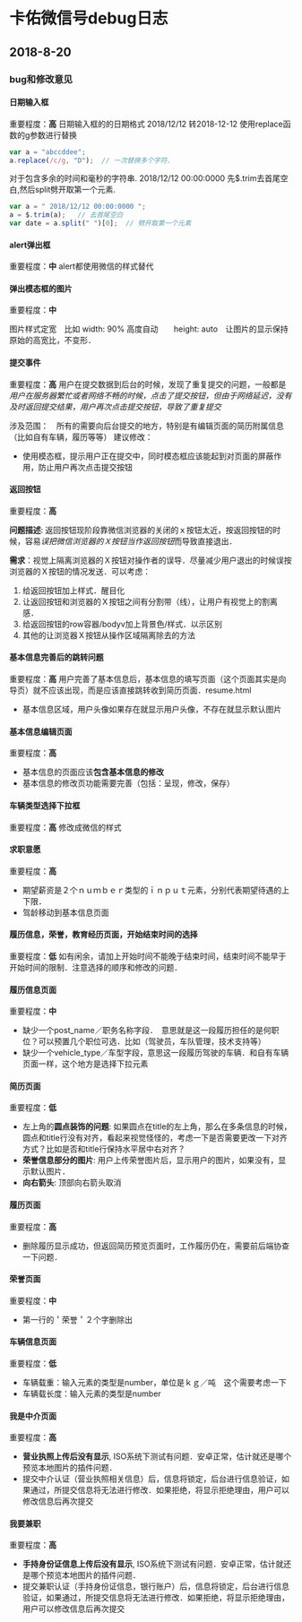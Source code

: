 # 卡佑微信号debug日志

## 2018-8-20

### bug和修改意见

#### 日期输入框

重要程度：**高**
日期输入框的的日期格式 2018/12/12 转2018-12-12
使用replace函数的g参数进行替换

```javascript
var a = "abccddee";
a.replace(/c/g, "D");  // 一次替换多个字符.
```

对于包含多余的时间和毫秒的字符串. 2018/12/12 00:00:0000
先$.trim去首尾空白,然后split劈开取第一个元素.

```javascript
var a = " 2018/12/12 00:00:0000 ";
a = $.trim(a);   // 去首尾空白
var date = a.split(" ")[0];  // 劈开取第一个元素
```

#### alert弹出框

重要程度：**中**
alert都使用微信的样式替代

#### 弹出模态框的图片

重要程度：**中**

图片样式定宽　比如 width: 90%  高度自动　　height: auto　让图片的显示保持原始的高宽比，不变形．

#### 提交事件

重要程度：**高**
用户在提交数据到后台的时候，发现了重复提交的问题，一般都是*用户在服务器繁忙或者网络不畅的时候，点击了提交按钮，但由于网络延迟，没有及时返回提交结果，用户再次点击提交按钮，导致了重复提交*

涉及范围：　所有的需要向后台提交的地方，特别是有编辑页面的简历附属信息（比如自有车辆，履历等等）
建议修改：

* 使用模态框，提示用户正在提交中，同时模态框应该能起到对页面的屏蔽作用，防止用户再次点击提交按钮

#### 返回按钮

重要程度：**高**

**问题描述**: 返回按钮现阶段靠微信浏览器的关闭的ｘ按钮太近，按返回按钮的时候，容易*误把微信浏览器的Ｘ按钮当作返回按钮*而导致直接退出．

**需求**：视觉上隔离浏览器的Ｘ按钮对操作者的误导．尽量减少用户退出的时候误按浏览器的Ｘ按钮的情况发送．可以考虑：

1. 给返回按钮加上样式．醒目化
2. 让返回按钮和浏览器的Ｘ按钮之间有分割带（线），让用户有视觉上的割离感．
3. 给返回按钮的row容器/bodyv加上背景色/样式．以示区别
4. 其他的让浏览器Ｘ按钮从操作区域隔离除去的方法

#### 基本信息完善后的跳转问题

重要程度：**高**
用户完善了基本信息后，基本信息的填写页面（这个页面其实是向导页）就不应该出现，而是应该直接跳转收到简历页面．resume.html

* 基本信息区域，用户头像如果存在就显示用户头像，不存在就显示默认图片

#### 基本信息编辑页面

重要程度：**高**

* 基本信息的页面应该**包含基本信息的修改**
* 基本信息的修改页功能需要完善（包括：呈现，修改，保存）
  
#### 车辆类型选择下拉框

重要程度：**高**
修改成微信的样式

#### 求职意愿

重要程度：**高**

* 期望薪资是２个ｎｕｍｂｅｒ类型的ｉｎｐｕｔ元素，分别代表期望待遇的上下限．
* 驾龄移动到基本信息页面

#### 履历信息，荣誉，教育经历页面，开始结束时间的选择

重要程度：**低**
如有闲余，请加上开始时间不能晚于结束时间，结束时间不能早于开始时间的限制．注意选择的顺序和修改的问题．

#### 履历信息页面

重要程度：**中**

* 缺少一个post_name／职务名称字段．　意思就是这一段履历担任的是何职位？可以预置几个职位可选．比如（驾驶员，车队管理，技术支持等）
* 缺少一个vehicle_type／车型字段，意思这一段履历驾驶的车辆．和自有车辆页面一样，这个地方是选择下拉元素
  
#### 简历页面

重要程度：**低**

* 左上角的**圆点装饰的问题**: 如果圆点在title的左上角，那么在多条信息的时候，圆点和title行没有对齐，看起来视觉怪怪的，考虑一下是否需要更改一下对齐方式？比如是否和title行保持水平居中右对齐？
* **荣誉信息部分的图片**: 用户上传荣誉图片后，显示用户的图片，如果没有，显示默认图片．
* **向右箭头**: 顶部向右箭头取消

#### 履历页面

重要程度：**高**

* 删除履历显示成功，但返回简历预览页面时，工作履历仍在，需要前后端协查一下问题．

#### 荣誉页面

重要程度：**中**

* 第一行的＇荣誉＇２个字删除出

#### 车辆信息页面

重要程度：**低**

* 车辆载重：输入元素的类型是number，单位是ｋｇ／吨　这个需要考虑一下
* 车辆载长度：输入元素的类型是number

#### 我是中介页面

重要程度：**高**

* **营业执照上传后没有显示**, ISO系统下测试有问题．安卓正常，估计就还是哪个预览本地图片的插件问题．
* 提交中介认证（营业执照相关信息）后，信息将锁定，后台进行信息验证，如果通过，所提交信息将无法进行修改．如果拒绝，将显示拒绝理由，用户可以修改信息后再次提交


#### 我要兼职

重要程度：**高**

* **手持身份证信息上传后没有显示**, ISO系统下测试有问题．安卓正常，估计就还是哪个预览本地图片的插件问题．
* 提交兼职认证（手持身份证信息，银行账户）后，信息将锁定，后台进行信息验证，如果通过，所提交信息将无法进行修改．如果拒绝，将显示拒绝理由，用户可以修改信息后再次提交
